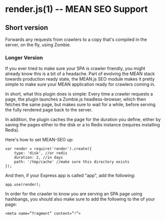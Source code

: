 render.js(1) -- MEAN SEO Support
========================================================================


## Short version

Forwards any requests from crawlers to a copy that's compiled in the server, on the fly, using Zombie.

### Longer Version

If you ever tried to make sure your SPA is crawler friendly, you might already know this is a bit of a headache. Part of evolving the MEAN stack towards production ready state, the MEAN.js SEO module makes it pretty simple to make sure your MEAN application ready for crawlers coming in.

In short, what this plugin does is simple: Every time a crawler requests a page, the plugin launches a Zombie.js headless-browser, which then fetches the same page, but makes sure to wait for a while, before serving the fully rendered page back to the server.

In addition, the plugin caches the page for the duration you define, either by saving the pages either to the disk or a to Redis instance (requires installing Redis). 

Here's how to set MEAN-SEO up:

	var render = require('render').create({
		type: 'disk', //or redis
		duration: 2, //in days
		path: '/tmp/cache' //make sure this directory exists
	});

And then, if your Express app is called "app", add the following:
	
	app.use(render);	

In order for the crawler to know you are serving an SPA page using hashbangs, you should also make sure to add the following to the <head> of your page:

	<meta name=”fragment” content=”!”>



